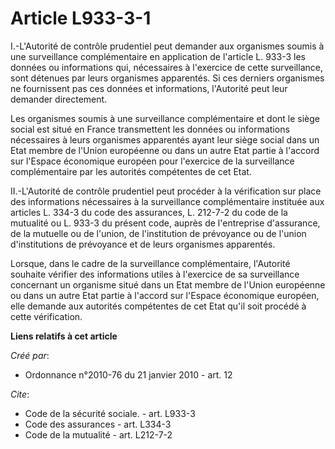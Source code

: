 # Article L933-3-1

I.-L'Autorité de contrôle prudentiel peut demander aux organismes soumis à une surveillance complémentaire en application de
l'article L. 933-3 les données ou informations qui, nécessaires à l'exercice de cette surveillance, sont détenues par leurs
organismes apparentés. Si ces derniers organismes ne fournissent pas ces données et informations, l'Autorité peut leur
demander directement. 

Les organismes soumis à une surveillance complémentaire et dont le siège social est situé en France transmettent les données
ou informations nécessaires à leurs organismes apparentés ayant leur siège social dans un Etat membre de l'Union européenne
ou dans un autre Etat partie à l'accord sur l'Espace économique européen pour l'exercice de la surveillance complémentaire
par les autorités compétentes de cet Etat. 

II.-L'Autorité de contrôle prudentiel peut procéder à la vérification sur place des informations nécessaires à la
surveillance complémentaire instituée aux articles L. 334-3 du code des assurances, L. 212-7-2 du code de la mutualité ou L.
933-3 du présent code, auprès de l'entreprise d'assurance, de la mutuelle ou de l'union, de l'institution de prévoyance ou de
l'union d'institutions de prévoyance et de leurs organismes apparentés. 

Lorsque, dans le cadre de la surveillance complémentaire, l'Autorité souhaite vérifier des informations utiles à l'exercice
de sa surveillance concernant un organisme situé dans un Etat membre de l'Union européenne ou dans un autre Etat partie à
l'accord sur l'Espace économique européen, elle demande aux autorités compétentes de cet Etat qu'il soit procédé à cette
vérification.

**Liens relatifs à cet article**

_Créé par_:

  - Ordonnance n°2010-76 du 21 janvier 2010 - art. 12

_Cite_:

  - Code de la sécurité sociale. - art. L933-3
  - Code des assurances - art. L334-3
  - Code de la mutualité - art. L212-7-2
